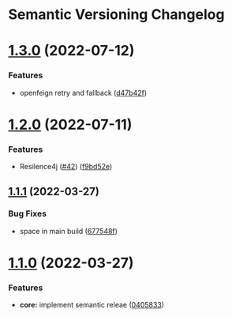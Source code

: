 # Semantic Versioning Changelog

# [1.3.0](https://github.com/bullyrooks/cloud_application/compare/v1.2.0...v1.3.0) (2022-07-12)


### Features

* openfeign retry and fallback ([d47b42f](https://github.com/bullyrooks/cloud_application/commit/d47b42f6ef716bc212e8aa222bb094788e5d4428))

# [1.2.0](https://github.com/bullyrooks/cloud_application/compare/v1.1.1...v1.2.0) (2022-07-11)


### Features

* Resilence4j ([#42](https://github.com/bullyrooks/cloud_application/issues/42)) ([f9bd52e](https://github.com/bullyrooks/cloud_application/commit/f9bd52e2fdb029282a4025910d5bbcc26378d256))

## [1.1.1](https://github.com/bullyrooks/cloud_application/compare/v1.1.0...v1.1.1) (2022-03-27)


### Bug Fixes

* space in main build ([677548f](https://github.com/bullyrooks/cloud_application/commit/677548f419fd2323593126c77af204578236cc56))

# [1.1.0](https://github.com/bullyrooks/cloud_application/compare/v1.0.94...v1.1.0) (2022-03-27)


### Features

* **core:** implement semantic releae ([0405833](https://github.com/bullyrooks/cloud_application/commit/04058333b682575ee074de8ec761d67fd8283fe2))
